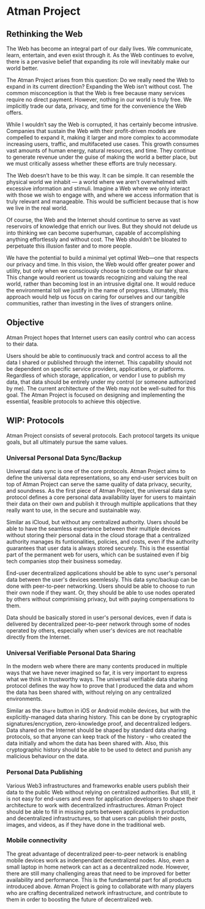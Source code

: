 # Atman Project

## Rethinking the Web

The Web has become an integral part of our daily lives. We communicate, learn, entertain, and even exist through it. As the Web continues to evolve, there is a pervasive belief that expanding its role will inevitably make our world better.

The Atman Project arises from this question: Do we really need the Web to expand in its current direction? Expanding the Web isn’t without cost. The common misconception is that the Web is free because many services require no direct payment. However, nothing in our world is truly free. We implicitly trade our data, privacy, and time for the convenience the Web offers.

While I wouldn’t say the Web is corrupted, it has certainly become intrusive. Companies that sustain the Web with their profit-driven models are compelled to expand it, making it larger and more complex to accommodate increasing users, traffic, and multifaceted use cases. This growth consumes vast amounts of human energy, natural resources, and time. They continue to generate revenue under the guise of making the world a better place, but we must critically assess whether these efforts are truly necessary.

The Web doesn’t have to be this way. It can be simple. It can resemble the physical world we inhabit — a world where we aren’t overwhelmed with excessive information and stimuli. Imagine a Web where we only interact with those we wish to engage with, and where we access information that is truly relevant and manageable. This would be sufficient because that is how we live in the real world.

Of course, the Web and the Internet should continue to serve as vast reservoirs of knowledge that enrich our lives. But they should not delude us into thinking we can become superhuman, capable of accomplishing anything effortlessly and without cost. The Web shouldn’t be bloated to perpetuate this illusion faster and to more people.

We have the potential to build a minimal yet optimal Web—one that respects our privacy and time. In this vision, the Web would offer greater power and utility, but only when we consciously choose to contribute our fair share. This change would reorient us towards recognizing and valuing the real world, rather than becoming lost in an intrusive digital one. It would reduce the environmental toll we justify in the name of progress. Ultimately, this approach would help us focus on caring for ourselves and our tangible communities, rather than investing in the lives of strangers online.

## Objective

Atman Project hopes that Internet users can easily control who can access to their data.

Users should be able to continuously track and control access to all the data I shared or published through the internet. This capability should not be dependent on specific service providers, applications, or platforms. Regardless of which storage, application, or vendor I use to publish my data, that data should be entirely under my control (or someone authorized by me). The current architecture of the Web may not be well-suited for this goal. The Atman Project is focused on designing and implementing the essential, feasible protocols to achieve this objective.

## WIP: Protocols

Atman Project consists of several protocols. Each protocol targets its unique goals, but all ultimately pursue the same values.

### Universal Personal Data Sync/Backup

Universal data sync is one of the core protocols. Atman Project aims to define the universal data representations, so any end-user services built on top of Atman Project can serve the same quality of data privacy, security, and soundness.
As the first piece of Atman Project, the universal data sync protocol defines a core personal data availability layer for users to maintain their data on their own and publish it through multiple applications that they really want to use, in the secure and sustainable way.

Similar as iCloud, but without any centralized authority. Users should be able to have the seamless experience between their multiple devices without storing their personal data in the cloud storage that a centralized authority manages its funtionalities, policies, and costs, even if the authority guarantees that user data is always stored securely. This is the essential part of the permanent web for users, which can be sustained even if big tech companies stop their business someday. 

End-user decentralized applications should be able to sync user's personal data between the user's devices seemlessly. This data sync/backup can be done with peer-to-peer networking. Users should be able to choose to run their own node if they want. Or, they should be able to use nodes operated by others without comprimising privacy, but with paying compensations to them. 

Data should be basically stored in user's personal devices, even if data is delivered by decentralized peer-to-peer network through some of nodes operated by others, especially when user's devices are not reachable directly from the Internet.

### Universal Verifiable Personal Data Sharing

In the modern web where there are many contents produced in multiple ways that we have never imagined so far, it is very important to express what we think in trustworthy ways. The universal verifiable data sharing protocol defines the way how to prove that I produced the data and whom the data has been shared with, without relying on any centralized environments.

Similar as the `Share` button in iOS or Android mobile devices, but with the explicitly-managed data sharing history. This can be done by cryptographic signatures/encryption, zero-knowledge proof, and decentralized ledgers. Data shared on the Internet should be shaped by standard data sharing protocols, so that anyone can keep track of the history - who created the data initially and whom the data has been shared with. Also, this cryptographic history should be able to be used to detect and punish any malicious behaviour on the data.

### Personal Data Publishing 

Various Web3 infrastructures and frameworks enable users publish their data to the public Web without relying on centralized authorities. But still, it is not easy for end-users and even for application developers to shape their architecture to work with decentralized infrastructures. Atman Project should be able to fill in missing parts between applications in production and decentralized infrastructures, so that users can publish their posts, images, and videos, as if they have done in the traditional web.

### Mobile connectivity

The great advantage of decentralized peer-to-peer network is enabling mobile devices work as indenpendant decentralized nodes. Also, even a small laptop in home network can act as a decentralized node. However, there are still many challenging areas that need to be improved for better availability and performance. This is the fundamental part for all products introduced above. Atman Project is going to collaborate with many players who are crafting decentralized network infrastructure, and contribute to them in order to boosting the future of decentralized web.
